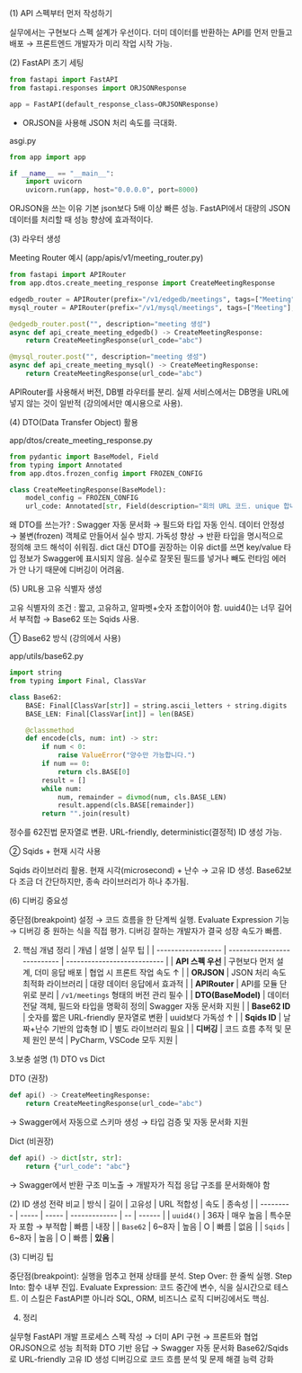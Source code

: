 (1) API 스펙부터 먼저 작성하기

실무에서는 구현보다 스펙 설계가 우선이다.
더미 데이터를 반환하는 API를 먼저 만들고 배포 → 프론트엔드 개발자가 미리 작업 시작 가능.

(2) FastAPI 초기 세팅

```python
from fastapi import FastAPI
from fastapi.responses import ORJSONResponse

app = FastAPI(default_response_class=ORJSONResponse)
```
- ORJSON을 사용해 JSON 처리 속도를 극대화.

asgi.py
```python
from app import app

if __name__ == "__main__":
    import uvicorn
    uvicorn.run(app, host="0.0.0.0", port=8000)
```
ORJSON을 쓰는 이유
기본 json보다 5배 이상 빠른 성능.
FastAPI에서 대량의 JSON 데이터를 처리할 때 성능 향상에 효과적이다.

(3) 라우터 생성

Meeting Router 예시 (app/apis/v1/meeting_router.py)
```python
from fastapi import APIRouter
from app.dtos.create_meeting_response import CreateMeetingResponse

edgedb_router = APIRouter(prefix="/v1/edgedb/meetings", tags=["Meeting"], redirect_slashes=False)
mysql_router = APIRouter(prefix="/v1/mysql/meetings", tags=["Meeting"], redirect_slashes=False)

@edgedb_router.post("", description="meeting 생성")
async def api_create_meeting_edgedb() -> CreateMeetingResponse:
    return CreateMeetingResponse(url_code="abc")

@mysql_router.post("", description="meeting 생성")
async def api_create_meeting_mysql() -> CreateMeetingResponse:
    return CreateMeetingResponse(url_code="abc")
```
APIRouter를 사용해서 버전, DB별 라우터를 분리.
실제 서비스에서는 DB명을 URL에 넣지 않는 것이 일반적 (강의에서만 예시용으로 사용).

(4) DTO(Data Transfer Object) 활용

app/dtos/create_meeting_response.py
```python
from pydantic import BaseModel, Field
from typing import Annotated
from app.dtos.frozen_config import FROZEN_CONFIG

class CreateMeetingResponse(BaseModel):
    model_config = FROZEN_CONFIG
    url_code: Annotated[str, Field(description="회의 URL 코드. unique 합니다.")]
```

왜 DTO를 쓰는가? : Swagger 자동 문서화 → 필드와 타입 자동 인식.
데이터 안정성 → 불변(frozen) 객체로 만들어서 실수 방지.
가독성 향상 → 반환 타입을 명시적으로 정의해 코드 해석이 쉬워짐.
dict 대신 DTO를 권장하는 이유
dict를 쓰면 key/value 타입 정보가 Swagger에 표시되지 않음.
실수로 잘못된 필드를 넣거나 빼도 런타임 에러가 안 나기 때문에 디버깅이 어려움.

(5) URL용 고유 식별자 생성

고유 식별자의 조건 : 짧고, 고유하고, 알파벳+숫자 조합이어야 함.
uuid4()는 너무 길어서 부적합 → Base62 또는 Sqids 사용.

① Base62 방식 (강의에서 사용)

app/utils/base62.py
```python
import string
from typing import Final, ClassVar

class Base62:
    BASE: Final[ClassVar[str]] = string.ascii_letters + string.digits
    BASE_LEN: Final[ClassVar[int]] = len(BASE)

    @classmethod
    def encode(cls, num: int) -> str:
        if num < 0:
            raise ValueError("양수만 가능합니다.")
        if num == 0:
            return cls.BASE[0]
        result = []
        while num:
            num, remainder = divmod(num, cls.BASE_LEN)
            result.append(cls.BASE[remainder])
        return "".join(result)
```
정수를 62진법 문자열로 변환.
URL-friendly, deterministic(결정적) ID 생성 가능.

② Sqids + 현재 시각 사용

Sqids 라이브러리 활용.
현재 시각(microsecond) + 난수 → 고유 ID 생성.
Base62보다 조금 더 간단하지만, 종속 라이브러리가 하나 추가됨.

(6) 디버깅 중요성

중단점(breakpoint) 설정 → 코드 흐름을 한 단계씩 실행.
Evaluate Expression 기능 → 디버깅 중 원하는 식을 직접 평가.
디버깅 잘하는 개발자가 결국 성장 속도가 빠름.

2. 핵심 개념 정리
| 개념                | 설명                                | 실무 팁                        |
| ------------------ | ---------------------------         | --------------------------- |
| **API 스펙 우선**   | 구현보다 먼저 설계, 더미 응답 배포        | 협업 시 프론트 작업 속도 ↑            |
| **ORJSON**         | JSON 처리 속도 최적화 라이브러리         | 대량 데이터 응답에서 효과적             |
| **APIRouter**      | API를 모듈 단위로 분리                 | `/v1/meetings` 형태의 버전 관리 필수 |
| **DTO(BaseModel)** | 데이터 전달 객체, 필드와 타입을 명확히 정의| Swagger 자동 문서화 지원           |
| **Base62 ID**      | 숫자를 짧은 URL-friendly 문자열로 변환  | uuid보다 가독성 ↑                |
| **Sqids ID**       | 날짜+난수 기반의 압축형 ID              | 별도 라이브러리 필요                 |
| **디버깅**          | 코드 흐름 추적 및 문제 원인 분석         | PyCharm, VSCode 모두 지원       |

3.보충 설명
(1) DTO vs Dict

DTO (권장)

```python
def api() -> CreateMeetingResponse:
    return CreateMeetingResponse(url_code="abc")
```
→ Swagger에서 자동으로 스키마 생성
→ 타입 검증 및 자동 문서화 지원

Dict (비권장)

```python
def api() -> dict[str, str]:
    return {"url_code": "abc"}
```
→ Swagger에서 반환 구조 미노출
→ 개발자가 직접 응답 구조를 문서화해야 함

(2) ID 생성 전략 비교
| 방식        | 길이    | 고유성   | URL 적합성            | 속도 | 종속성   |
| --------- | -----  | -----     | -------------       | --  | ------  |
| `uuid4()` | 36자   | 매우 높음   | 특수문자 포함 → 부적합 | 빠름 | 내장     |
| `Base62`  | 6\~8자 | 높음       | O                   | 빠름 | 없음     |
| `Sqids`   | 6\~8자 | 높음       | O                   | 빠름 | **있음** |


(3) 디버깅 팁

중단점(breakpoint): 실행을 멈추고 현재 상태를 분석.
Step Over: 한 줄씩 실행.
Step Into: 함수 내부 진입.
Evaluate Expression: 코드 중간에 변수, 식을 실시간으로 테스트.
이 스킬은 FastAPI뿐 아니라 SQL, ORM, 비즈니스 로직 디버깅에서도 핵심.

4. 정리

실무형 FastAPI 개발 프로세스
스펙 작성 → 더미 API 구현 → 프론트와 협업
ORJSON으로 성능 최적화
DTO 기반 응답 → Swagger 자동 문서화
Base62/Sqids로 URL-friendly 고유 ID 생성
디버깅으로 코드 흐름 분석 및 문제 해결 능력 강화